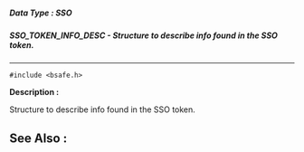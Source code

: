 ##### Data Type : SSO
##### SSO_TOKEN_INFO_DESC - Structure to describe info found in the SSO token.
---
```
#include <bsafe.h>
```
**Description :**

Structure to describe info found in the SSO token.

**See Also :**
---

